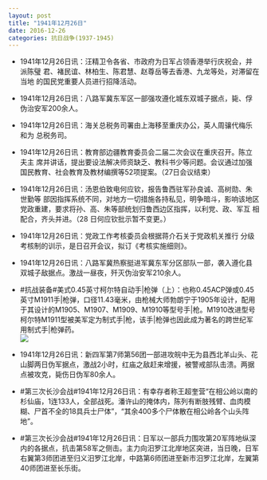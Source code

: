 ```yaml
---
layout: post
title: "1941年12月26日"
date: 2016-12-26
categories: 抗日战争(1937-1945)
---
```


<meta name="referrer" content="no-referrer" />

- 1941年12月26日讯：汪精卫令各省、市政府为日军占领香港举行庆祝会，并派陈璧 君、褚民谊、林柏生、陈君慧、赵尊岳等去香港、九龙等处，对滞留在当地 的国民党重要人员进行招降活动。 

- 1941年12月26日讯：八路军冀东军区一部强攻遵化城东双城子据点，毙、俘伪治安军200余人。 

- 1941年12月26日讯：海关总税务司署由上海移至重庆办公，英人周骧代梅乐和为 总税务司。 

- 1941年12月26日讯：教育部边疆教育委员会二届二次会议在重庆召开。陈立夫主 席并讲话，提出要设法解决师资缺乏、教科书少等问题。会议通过加强 国民教育、社会教育及教材编撰等52项提案。（27日会议结束） 

- 1941年12月26日讯：汤恩伯致电何应钦，报告鲁西驻军孙良诚、高树勋、朱世勤等 部因指挥系统不同，对地方一切措施各持私见，明争暗斗，影响该地区 党政重建，要求将孙、高、朱等部统划归鲁西边区指挥，以利党、政、军互 相配合，齐头并进。（28 日何应钦批示暂不变更。） 

- 1941年12月26日讯：党政工作考核委员会根据蒋介石关于党政机关推行 分级考核制的训示，是日召开会议，拟订《考核实施细则》。 

- 1941年12月26日讯：八路军冀热察挺进军冀东军分区部队一部，袭入遵化县双城子敌据点。激战一昼夜，歼灭伪治安军210余人。 

- #抗战装备#美式0.45英寸柯尔特自动手|枪弹（上）：也称0.45ACP弹或0.45英寸M1911手|枪弹，口径11.43毫米，由枪械大师勃朗宁于1905年设计，配用于其设计的M1905、M1907、M1909、M1910等型号手|枪。M1910改进型号柯尔特M1911型被美军定为制式手|枪，该手|枪弹也因此成为著名的跨世纪军用制式手|枪弹药。 <br/><img src="https://ww2.sinaimg.cn/large/aca367d8jw1fb3yo5trt0j20h51cgthk.jpg" />

- 1941年12月26日讯：新四军第7师第56团一部进攻皖中无为县西北羊山头、花山脚两日伪军据点，激战2小时，红庙之敌赶来增援，被警戒部队击溃。两据点被攻克，毙伤日伪军80余人。 

- #第三次长沙会战#1941年12月26日讯：有幸存者称王超奎营“在相公岭以南的杉仙庙，1连133人，全部战死。潘许山的掩体内，陈列有断肢残臂、血肉模糊、尸首不全的18具兵士尸体”，“其余400多个尸体散在相公岭各个山头阵地”。 

- #第三次长沙会战#1941年12月26日讯：日军以一部兵力围攻第20军阵地纵深内的各据点，抗击第58军之侧击。主力向汨罗江北岸地区突进，当日晚，日军右翼第3师团进至归义汨罗江北岸，中路第6师团进至新市汨罗江北岸，左翼第40师团进至长乐街。 


